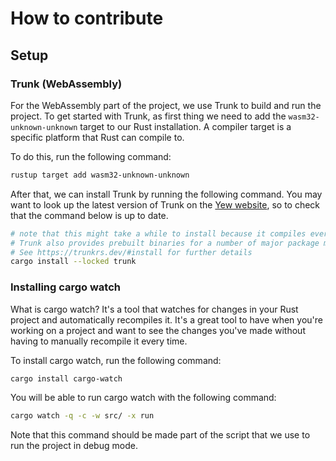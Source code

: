 # How to contribute

## Setup

### Trunk (WebAssembly)
For the WebAssembly part of the project, we use Trunk to build and run the project. To get started with Trunk, as first thing we need to add the `wasm32-unknown-unknown` target to our Rust installation. A compiler target is a specific platform that Rust can compile to.

To do this, run the following command:

```bash
rustup target add wasm32-unknown-unknown
```

After that, we can install Trunk by running the following command. You may want to look up the latest version of Trunk on the [Yew website](https://yew.rs/docs/getting-started/introduction), so to check that the command below is up to date.

```bash
# note that this might take a while to install because it compiles everything from scratch
# Trunk also provides prebuilt binaries for a number of major package managers
# See https://trunkrs.dev/#install for further details
cargo install --locked trunk
```

### Installing cargo watch
What is cargo watch? It's a tool that watches for changes in your Rust project and automatically recompiles it. It's a great tool to have when you're working on a project and want to see the changes you've made without having to manually recompile it every time.

To install cargo watch, run the following command:

```bash
cargo install cargo-watch
```

You will be able to run cargo watch with the following command:

```bash
cargo watch -q -c -w src/ -x run
```

Note that this command should be made part of the script that we use to run the project in debug mode.